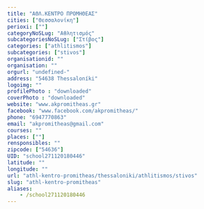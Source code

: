 ```yaml
---
title: "ΑΘΛ.ΚΕΝΤΡΟ ΠΡΟΜΗΘΕΑΣ"
cities: ["Θεσσαλονίκη"]
perioxi: [""]
categoryNoSLug: "Αθλητισμός"
subcategoriesNoSLug: ["Στίβος"]
categories: ["athlitismos"]
subcategories: ["stivos"]
organisationid: ""
organisation: ""
orgurl: "undefined-"
address: "54638 Thessaloníki"
logoimg: ""
profilePhoto : "downloaded"
coverPhoto : "downloaded"
website: "www.akpromitheas.gr"
facebook: "www.facebook.com/akpromitheas/"
phone: "6947770863"
email: "akpromitheas@gmail.com"
courses: ""
places: [""]
rensponsibles: ""
zipcode: ["54636"]
UID: "school271120180446"
latitude: ""
longitude: ""
url: "athl-kentro-promitheas/thessaloniki/athlitismos/stivos"
slug: "athl-kentro-promitheas"
aliases:
    - /school271120180446
---
```





